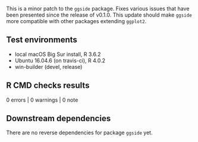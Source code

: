This is a minor patch to the `ggside` package. Fixes various issues that have been presented since the release of v0.1.0. This update should make `ggside` more compatible with other packages extending `ggplot2`.

## Test environments
* local macOS Big Sur install, R 3.6.2
* Ubuntu 16.04.6 (on travis-ci), R 4.0.2
* win-builder (devel, release)


## R CMD checks results

0 errors | 0 warnings | 0 note

## Downstream dependencies

There are no reverse dependencies for package `ggside` yet.
